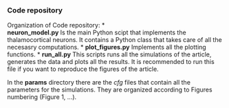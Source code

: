 ### Code repository

Organization of Code repository:
  *  
    **neuron_model.py** Is the main Python scipt that implements the
    thalamocortical neurons. It contains a Python class that takes care 
    of all the necesasry computations. 
 *
    **plot_figures.py** Implements all the plotting functions.
 *
    **run_all.py** This scripts runs all the simulations of the article,
    generates the data and plots all the results. It is recommended to 
    run this file if you want to reproduce the figures of the article. 

In the **params** directory there are the *cfg* files that contain all 
the parameters for the simulations. They are organized according to 
Figures numbering (Figure 1, ...). 
